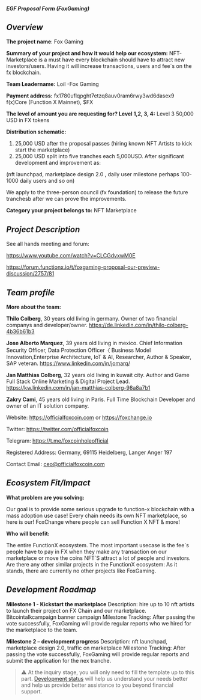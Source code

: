 ##### ***EGF Proposal Form (FoxGaming)***

## ***Overview***

**The project name**: Fox Gaming

**Summary of your project and how it would help our ecosystem:** NFT-Marketplace is a must have every blockchain should have to attract new investors/users. Having it will increase transactions, users and  fee´s on the fx blockchain. 

**Team Leadername:** Loil -Fox Gaming

**Payment address:**  fx1780uflqpght7etzq8auv0ram6rwy3wd6dasex9 f(x)Core (Function X Mainnet), $FX

**The level of amount you are requesting for? Level 1,2, 3, 4:** Level 3 50,000 USD in FX tokens

**Distribution schematic:**

1. 25,000 USD after the proposal passes (hiring known NFT Artists to kick start the marketplace)
2. 25,000 USD split into five tranches each 5,000USD. After significant development and improvement as:

(nft launchpad, marketplace design 2.0 , daily user milestone perhaps 100-1000 daily users and so on)

We apply to the three-person council (fx foundation) to release the future tranchesb after we can prove the improvements.

**Category your project belongs to:** NFT Marketplace


## ***Project Description***

See all hands meeting and forum:

https://www.youtube.com/watch?v=CLCGdvxwM0E

https://forum.functionx.io/t/foxgaming-proposal-our-preview-discussion/2757/81

## ***Team profile***

**More about the team:**

**Thilo Colberg**, 30 years old living in germany. Owner of two financial companys and developer/owner. 
https://de.linkedin.com/in/thilo-colberg-4b36b61b3

**Jose Alberto Marquez**, 39 years old living in mexico. Chief Information Security Officer, Data Protection Officer〈 Business Model Innovation,Enterprise Architecture, IoT 
& AI,  Researcher, Author & Speaker, SAP veteran.
https://www.linkedin.com/in/jomarq/

**Jan Matthias Colberg**, 32 years old living in kuwait city. Author and Game Full Stack Online Marketing & Digital Project Lead. 
https://kw.linkedin.com/in/jan-matthias-colberg-98a8a7b1

**Zakry Cami**, 45 years old living in Paris. Full Time Blockchain Developer and owner of an IT solution company. 

Website: https://officialfoxcoin.com or https://foxchange.io

Twitter: https://twitter.com/officialfoxcoin

Telegram: https://t.me/foxcoinholeofficial

Registered Address: Germany, 69115 Heidelberg, Langer Anger 197

Contact Email: ceo@officialfoxcoin.com

## ***Ecosystem Fit/Impact***
 
**What problem are you solving:**

Our goal is to provide some serious upgrade to function-x blockchain with a mass adoption use case!
Every chain needs its own NFT marketplace, so here is our! FoxChange where people can sell Function X NFT & more! 

**Who will benefit:**

The entire FunctionX ecosystem. The most important usecase is the fee`s people have to pay in FX when they make any transaction on our marketplace or move the coins NFT´S attract a lot of people and investors.
Are there any other similar projects in the FunctionX ecosystem: As it stands, there are currently no other projects like FoxGaming. 

## ***Development Roadmap***

**Milestone 1 - Kickstart the marketplace**
Description: hire up to 10 nft artists to launch their project on FX Chain and our marketplace.
Bitcointalkcampaign 
banner campaign
Milestone Tracking: After passing the vote successfully, FoxGaming will provide regular reports who we hired for the marketplace to the team.

**Milestone 2 – development progress**
Description: nft launchpad,  marketplace design 2.0, traffic on marketplace
Milestone Tracking: After passing the vote successfully, FoxGaming will provide regular reports and submit the application for the nex tranche. 
> ⚠️ At the inquiry stage, you will only need to fill the template up to this part. [Development status](egf-proposal-form.md#development-status) will help us understand your needs better and help us provide better assistance to you beyond financial support.
